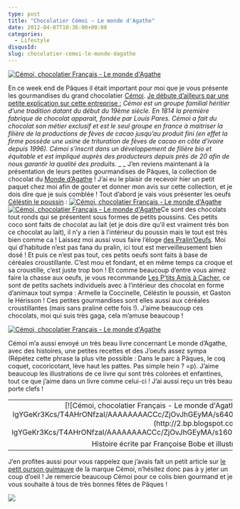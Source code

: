 ```yaml
---
type: post
title: "Chocolatier Cémoi – Le monde d'Agathe"
date: 2012-04-07T10:36:00+00:00
categories:
  - Lifestyle
disqusId:
slug: chocolatier-cemoi-le-monde-dagathe
---
```


[![Cémoi, chocolatier Français - Le monde d'Agathe](http://1.bp.blogspot.com/-MX-loCeLPus/T4AA67VGXxI/AAAAAAAACCE/4qM38RF_paU/s400/LABEL.jpg)](http://www.jaimelechocolat.fr/chocolats-de-paques/le-monde-d-agathe.html)

En ce week end de Pâques il était important pour moi que je vous présente les gourmandises du grand chocolatier [Cémoi](http://www.cemoi.fr/). <u>Je débute d’ailleurs par une petite explication sur cette entreprise :</u> _Cémoi est un groupe familial héritier d’une tradition datant du début du 19ème siècle. En 1814 la première fabrique de chocolat apparait, fondée par Louis Pares. Cémoi a fait du chocolat son métier exclusif et est le seul groupe en france à maitriser la filière de la productions de fèves de cacao jusqu’au produit fini (en effet la firme possède une usine de trituration de fèves de cacao en côte d’ivoire depuis 1996)._ _Cémoi s’inscrit dans un développement de filière bio et équitable et est impliqué auprès des producteurs depuis près de 20 afin de nous garantir la qualité des produits._ _ _ J’en reviens maintenant à la présentation de leurs petites gourmandises de Pâques, la collection de chocolat du [Monde d’Agathe](http://www.jaimelechocolat.fr/chocolats-de-paques/le-monde-d-agathe.html) ! J’ai eu le plaisir de recevoir hier un petit paquet chez moi afin de gouter et donner mon avis sur cette collection, et je dois dire que je suis comblée ! Tout d’abord je vais vous présenter les oeufs [Céléstin le poussin](http://www.jaimelechocolat.fr/celestin-le-poussin.html/) : [![Cémoi, chocolatier Français - Le monde d'Agathe](http://3.bp.blogspot.com/-mo1tGQ9UdKk/T4ABIc2AqKI/AAAAAAAACCM/5V3UoefH_jM/s320/CELESTIN+RVB_72dpi.jpg)](http://www.jaimelechocolat.fr/chocolats-de-paques/le-monde-d-agathe.html)[![Cémoi, chocolatier Français - Le monde d'Agathe](http://2.bp.blogspot.com/-3-uAMtNofRI/T4ACpQxH4tI/AAAAAAAACCU/W4pnWpZhw8k/s320/PRALIN'OEUFS.jpg)](http://www.jaimelechocolat.fr/chocolats-de-paques/le-monde-d-agathe.html)Ce sont des chocolats tout ronds qui se présentent sous formes de petits poussins. Ces petits coco sont faits de chocolat au lait (et je dois dire qu’il est vraiment très bon ce chocolat au lait), il n’y a rien à l’intérieur du poussin mais le tout est très bien comme ca ! Laissez moi aussi vous faire l’éloge [des Pralin’Oeufs](http://www.jaimelechocolat.fr/les-pralin-oeufs.html/). Moi qui d’habitude n’est pas fana du pralin, ici tout est merveilleusement bien dosé ! Et puis ce n’est pas tout, ces petits oeufs sont faits à base de céréales croustillante. C’est mou et fondant, et en même temps ca croque et sa croustille, c’est juste trop bon ! Et comme beaucoup d’entre vous aimez faire la chasse aux oeufs, je vous recommande [Les P’tits Amis à Cacher](http://www.jaimelechocolat.fr/les-p-tits-amis-a-cacher.html/), ce sont de petits sachets individuels avec à l’intérieur des chocolat en forme d’animaux tout sympa : Armelle la Coccinelle, Céléstin le poussin, et Gaston le Hérisson ! Ces petites gourmandises sont elles aussi aux céréales croustillantes (mais sans praliné cette fois !). J’aime beaucoup ces chocolats, moi qui suis très gaga, cela m’amuse beaucoup !

[![Cémoi, chocolatier Français - Le monde d'Agathe](http://2.bp.blogspot.com/-3_1KfPXoYKQ/T4AKCfqyBNI/AAAAAAAACCk/Sy-HpQMlXAk/s1600/amis-a-cacher-chocolat-v_1.jpg)](http://www.jaimelechocolat.fr/chocolats-de-paques/le-monde-d-agathe.html)

Cémoi m’a aussi envoyé un très beau livre concernant Le monde d’Agathe, avec des histoires, une petites recettes et des J’oeufs assez sympa (Répétez cette phrase la plus vite possible : Dans le parc à Pâques, le coq coquet, cocoricotant, lève haut les pattes. Pas simple hein ? =p). J’aime beaucoup les illustrations de ce livre qui sont très colorées et enfantines, tout ce que j’aime dans un livre comme celui-ci ! J’ai aussi reçu un très beau porte clefs !

<table align="center" cellpadding="0" cellspacing="0" style="margin-left: auto; margin-right: auto; text-align: center;">

<tbody>

<tr>

<td style="text-align: center;">[![Cémoi, chocolatier Français - Le monde d'Agathe](http://2.bp.blogspot.com/-lgYGeKr3Kcs/T4AHrONfzaI/AAAAAAAACCc/ZjOvJhGEyMA/s640/Le_monde_d'agathe_Cémoi_Chocolatier.jpg)](http://2.bp.blogspot.com/-lgYGeKr3Kcs/T4AHrONfzaI/AAAAAAAACCc/ZjOvJhGEyMA/s1600/Le_monde_d'agathe_Cémoi_Chocolatier.jpg)</td>

</tr>

<tr>

<td style="text-align: center;">Histoire écrite par Françoise Bobe et illustrée par Virginie Grosos</td>

</tr>

</tbody>

</table>

J’en profites aussi pour vous rappelez que j’avais fait un petit article sur [le petit ourson guimauve](http://crokmou.blogspot.com/2011/08/le-petit-ourson-guimauve.html) de la marque Cémoi, n’hésitez donc pas à y jeter un coup d’oeil ! Je remercie beaucoup Cémoi pour ce colis bien gourmand et je vous souhaite à tous de très bonnes fêtes de Pâques !

![](http://4.bp.blogspot.com/-2bLosyMFac4/TxhFg0sR2dI/AAAAAAAABec/Mzg1OnlXUmM/s1600/Signature+copie.jpg)